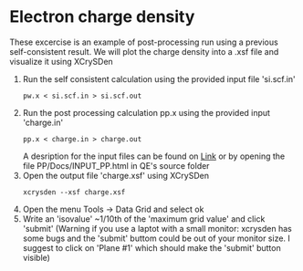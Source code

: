 # Electron charge density
These excercise is an example of post-processing run using a previous self-consistent result.
We will plot the charge density into a .xsf file and visualize it using XCrySDen
  1. Run the self consistent calculation using the provided input file 'si.scf.in'
      ```
      pw.x < si.scf.in > si.scf.out
      ```
  2. Run the post processing calculation pp.x using the provided input 'charge.in'
      ```
      pp.x < charge.in > charge.out
      ```
     A desription for the input files can be found on [Link](http://web.mit.edu/espresso_v6.1/i386_linux26/qe-6.1/Doc/INPUT_PP.html) or by opening the file PP/Docs/INPUT_PP.html in QE's source folder
  3. Open the output file 'charge.xsf' using XCrySDen
      ```
      xcrysden --xsf charge.xsf
      ```
  4. Open the menu Tools -> Data Grid and select ok
  5. Write an 'isovalue' ~1/10th of the 'maximum grid value' and click 'submit'
     (Warning if you use a laptot with a small monitor: xcrysden has some bugs and the 'submit' buttom could be out of your monitor size.
      I suggest to click on 'Plane #1' which should make the 'submit' button visible)
